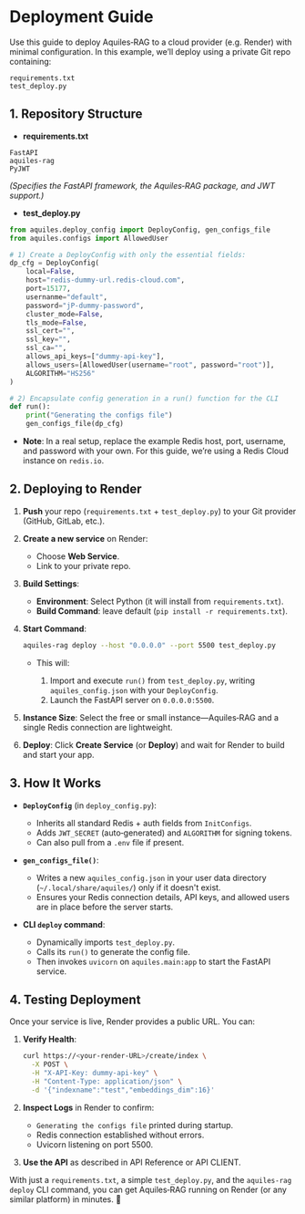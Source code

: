 # Deployment Guide

Use this guide to deploy Aquiles‑RAG to a cloud provider (e.g. Render) with minimal configuration. In this example, we’ll deploy using a private Git repo containing:

```
requirements.txt
test_deploy.py
```

## 1. Repository Structure

- **requirements.txt**  
```
FastAPI
aquiles-rag
PyJWT
```
_(Specifies the FastAPI framework, the Aquiles‑RAG package, and JWT support.)_

- **test_deploy.py**  
```python
from aquiles.deploy_config import DeployConfig, gen_configs_file
from aquiles.configs import AllowedUser

# 1) Create a DeployConfig with only the essential fields:
dp_cfg = DeployConfig(
    local=False,
    host="redis-dummy-url.redis-cloud.com",
    port=15177,
    usernanme="default",
    password="jP-dummy-password",
    cluster_mode=False,
    tls_mode=False,
    ssl_cert="",
    ssl_key="",
    ssl_ca="",
    allows_api_keys=["dummy-api-key"],
    allows_users=[AllowedUser(username="root", password="root")],
    ALGORITHM="HS256"
)

# 2) Encapsulate config generation in a run() function for the CLI
def run():
    print("Generating the configs file")
    gen_configs_file(dp_cfg)
```

* **Note**: In a real setup, replace the example Redis host, port, username, and password with your own. For this guide, we’re using a Redis Cloud instance on `redis.io`.


## 2. Deploying to Render

1. **Push** your repo (`requirements.txt` + `test_deploy.py`) to your Git provider (GitHub, GitLab, etc.).

2. **Create a new service** on Render:

   * Choose **Web Service**.
   * Link to your private repo.

3. **Build Settings**:

   * **Environment**: Select Python (it will install from `requirements.txt`).
   * **Build Command**: leave default (`pip install -r requirements.txt`).

4. **Start Command**:

   ```bash
   aquiles-rag deploy --host "0.0.0.0" --port 5500 test_deploy.py
   ```

   * This will:

     1. Import and execute `run()` from `test_deploy.py`, writing `aquiles_config.json` with your `DeployConfig`.
     2. Launch the FastAPI server on `0.0.0.0:5500`.

5. **Instance Size**:
   Select the free or small instance—Aquiles‑RAG and a single Redis connection are lightweight.

6. **Deploy**:
   Click **Create Service** (or **Deploy**) and wait for Render to build and start your app.


## 3. How It Works

* **`DeployConfig`** (in `deploy_config.py`):

  * Inherits all standard Redis + auth fields from `InitConfigs`.
  * Adds `JWT_SECRET` (auto‑generated) and `ALGORITHM` for signing tokens.
  * Can also pull from a `.env` file if present.

* **`gen_configs_file()`**:

  * Writes a new `aquiles_config.json` in your user data directory (`~/.local/share/aquiles/`) only if it doesn't exist.
  * Ensures your Redis connection details, API keys, and allowed users are in place before the server starts.

* **CLI `deploy` command**:

  * Dynamically imports `test_deploy.py`.
  * Calls its `run()` to generate the config file.
  * Then invokes `uvicorn` on `aquiles.main:app` to start the FastAPI service.


## 4. Testing Deployment

Once your service is live, Render provides a public URL. You can:

1. **Verify Health**:

   ```bash
   curl https://<your-render-URL>/create/index \
     -X POST \
     -H "X-API-Key: dummy-api-key" \
     -H "Content-Type: application/json" \
     -d '{"indexname":"test","embeddings_dim":16}'
   ```

2. **Inspect Logs** in Render to confirm:

   * `Generating the configs file` printed during startup.
   * Redis connection established without errors.
   * Uvicorn listening on port 5500.

3. **Use the API** as described in API Reference or API CLIENT.


With just a `requirements.txt`, a simple `test_deploy.py`, and the `aquiles-rag deploy` CLI command, you can get Aquiles‑RAG running on Render (or any similar platform) in minutes. 🚀
